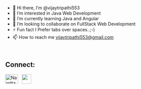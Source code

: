 - 👋 Hi there, I’m @vijaytripathi553
- 👀 I’m interested in Java Web Development
- 🌱 I’m currently learning Java and Angular
- 💞️ I’m looking to collaborate on FullStack Web Development
- ⚡ Fun fact  I Prefer tabs over spaces..;-)
- 📫 How to reach me vijaytripathi553@gmail.com


<!---
vijaytripathi553/vijaytripathi553 is a ✨ special ✨ repository because its `README.md` (this file) appears on your GitHub profile.
You can click the Preview link to take a look at your changes.
--->
<br>
<h2 align="left">Connect:</h2>
<p align="left">
<a href="https://www.linkedin.com/in/vijay-tripathi-53932b148/" target="blank"><img align="center" src="https://raw.githubusercontent.com/rahuldkjain/github-profile-readme-generator/master/src/images/icons/Social/linked-in-alt.svg" alt="NarottamAswal" height="30" width="40" /></a>&nbsp;&nbsp;
  <a href="https://www.hackerrank.com/vijaytripathi553" target="blank"><img align="center" src="https://upload.wikimedia.org/wikipedia/commons/4/40/HackerRank_Icon-1000px.png" height="30" width="30" /></a>&nbsp;&nbsp; 

